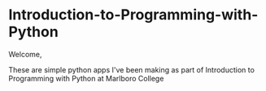 # Introduction-to-Programming-with-Python

Welcome,

These are simple python apps I've been making as part of Introduction to Programming with Python at Marlboro College


